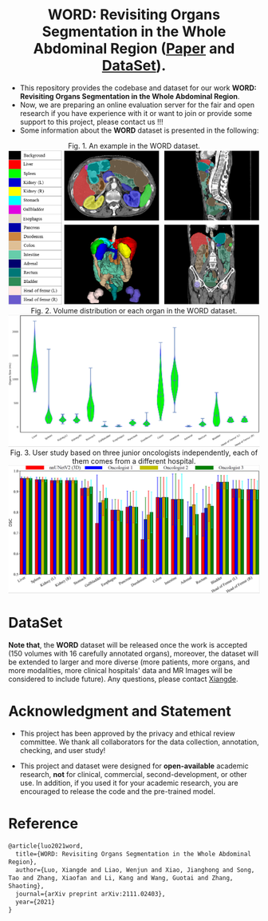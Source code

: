 # <div align=center> WORD: Revisiting Organs Segmentation in the Whole Abdominal Region ([Paper](https://arxiv.org/pdf/2111.02403.pdf) and [DataSet](https://drive.google.com/file/d/1HcRo3WARRXa_iBdFpo_4Z2s3z7PMzLlL/view?usp=sharing)).</div>
* This repository provides the codebase and dataset for our work **WORD: Revisiting Organs Segmentation in the Whole Abdominal Region**. 
* Now, we are preparing an online evaluation server for the fair and open research if you have experience with it or want to join or provide some support to this project, please contact us !!!
* Some information about the **WORD** dataset is  presented in the following:
<div align=center>Fig. 1. An example in the WORD dataset.<img src="./figures/show_data_info.png"></div>

<div align=center>Fig. 2. Volume distribution or each organ in the WORD dataset.<img src="./figures/size.png"></div>

<div align=center>Fig. 3.  User study based on three junior oncologists independently, each of them comes from a different hospital.<img src="./figures/user.png"></div>

# DataSet
**Note that**, the **WORD** dataset will be released once the work is accepted (150 volumes with 16 carefully annotated organs), moreover, the dataset will be extended to larger and more diverse (more patients, more organs, and more modalities, more clinical hospitals' data and MR Images will be considered to include future). Any questions, please contact [Xiangde](https://luoxd1996.github.io/).

# Acknowledgment and Statement
* This project has been approved by the privacy and ethical review committee. We thank all collaborators for the data collection, annotation, checking, and user study!

* This project and dataset were designed for **open-available** academic research, **not** for clinical, commercial, second-development, or other use. In addition, if you used it for your academic research, you are encouraged to release the code and the pre-trained model.

# Reference

    @article{luo2021word,
      title={WORD: Revisiting Organs Segmentation in the Whole Abdominal Region},
      author={Luo, Xiangde and Liao, Wenjun and Xiao, Jianghong and Song, Tao and Zhang, Xiaofan and Li, Kang and Wang, Guotai and Zhang, Shaoting},
      journal={arXiv preprint arXiv:2111.02403},
      year={2021}
    }
